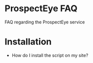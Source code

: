 ProspectEye FAQ
===

FAQ regarding the ProspectEye service

# Installation

- How do I install the script on my site?
